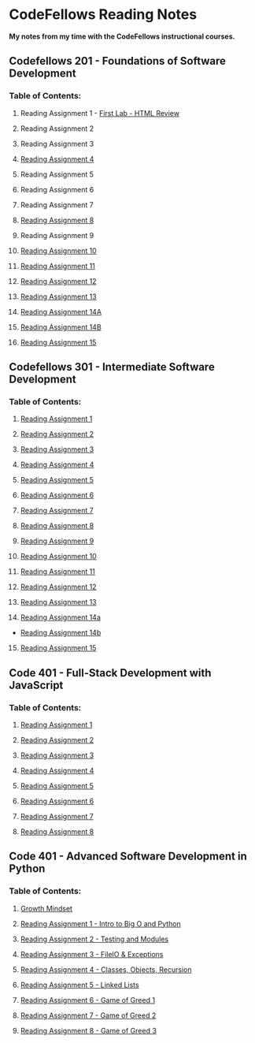 # CodeFellows Reading Notes
**My notes from my time with the CodeFellows instructional courses.**


## Codefellows 201 - Foundations of Software Development
### Table of Contents:
1. Reading Assignment 1 - [First Lab - HTML Review](https://micgreene.github.io/reading-notes/lab1.html)
  
1. Reading Assignment 2
  
1. Reading Assignment 3
  
1. [Reading Assignment 4](https://micgreene.github.io/reading-notes/chapter4Notes)
  
1. Reading Assignment 5
  
1. Reading Assignment 6
  
1. Reading Assignment 7
  
1. [Reading Assignment 8](https://micgreene.github.io/reading-notes/Reading-8-Notes)
  
1. Reading Assignment 9
  
1. [Reading Assignment 10](https://micgreene.github.io/reading-notes/reading-10-Notes)
  
1. [Reading Assignment 11](https://micgreene.github.io/reading-notes/reading-11-Notes)
  
1. [Reading Assignment 12](https://micgreene.github.io/reading-notes/reading-12-Notes)
  
1. [Reading Assignment 13](https://micgreene.github.io/reading-notes/reading-13-Notes)
  
1. [Reading Assignment 14A](https://micgreene.github.io/reading-notes/reading-14a-Notes)

1. [Reading Assignment 14B](https://micgreene.github.io/reading-notes/reading-14b-Notes)
  
1. [Reading Assignment 15](https://micgreene.github.io/reading-notes/reading-15-Notes)


## Codefellows 301 - Intermediate Software Development
### Table of Contents:
1. [Reading Assignment 1](https://micgreene.github.io/reading-notes/301-reading-1-Notes)
  
1. [Reading Assignment 2](https://micgreene.github.io/reading-notes/301-reading-2-Notes)
  
1. [Reading Assignment 3](https://micgreene.github.io/reading-notes/301-reading-3-Notes)
  
1. [Reading Assignment 4](https://micgreene.github.io/reading-notes/301-reading-4-Notes)
  
1. [Reading Assignment 5](https://micgreene.github.io/reading-notes/301-reading-5-Notes)
  
1. [Reading Assignment 6](https://micgreene.github.io/reading-notes/301-reading-6-Notes)
  
1. [Reading Assignment 7](https://micgreene.github.io/reading-notes/301-reading-7-Notes)
  
1. [Reading Assignment 8](https://micgreene.github.io/reading-notes/301-reading-8-Notes)
  
1. [Reading Assignment 9](https://micgreene.github.io/reading-notes/301-reading-9-Notes)
  
1. [Reading Assignment 10](https://micgreene.github.io/reading-notes/301-reading-10-Notes)
  
1. [Reading Assignment 11](https://micgreene.github.io/reading-notes/301-reading-11-Notes)
  
1. [Reading Assignment 12](https://micgreene.github.io/reading-notes/301-reading-12-Notes)
  
1. [Reading Assignment 13](https://micgreene.github.io/reading-notes/301-reading-13-Notes)
  
1. [Reading Assignment 14a](https://micgreene.github.io/reading-notes/301-reading-14a-Notes)
  + [Reading Assignment 14b](https://micgreene.github.io/reading-notes/301-reading-14b-Notes)
  
15. [Reading Assignment 15](https://micgreene.github.io/reading-notes/301-reading-15-Notes)


## Code 401 - Full-Stack Development with JavaScript
### Table of Contents:
1. [Reading Assignment 1](https://micgreene.github.io/reading-notes/401js-reading-1-Notes)

1. [Reading Assignment 2](https://micgreene.github.io/reading-notes/401js-reading-2-Notes)

1. [Reading Assignment 3](https://micgreene.github.io/reading-notes/401js-reading-3-Notes)

1. [Reading Assignment 4](https://micgreene.github.io/reading-notes/401js-reading-4-Notes)

1. [Reading Assignment 5](https://micgreene.github.io/reading-notes/401js-reading-5-Notes)

1. [Reading Assignment 6](https://micgreene.github.io/reading-notes/401js-reading-6-Notes)

1. [Reading Assignment 7](https://micgreene.github.io/reading-notes/401js-reading-7-Notes)

1. [Reading Assignment 8](https://micgreene.github.io/reading-notes/401js-reading-8-Notes)


## Code 401 - Advanced Software Development in Python
### Table of Contents:
1. [Growth Mindset](https://micgreene.github.io/reading-notes/401py-growth-mindset-Notes)

1. [Reading Assignment 1 - Intro to Big O and Python](https://micgreene.github.io/reading-notes/401py-reading-1-Notes)

1. [Reading Assignment 2 - Testing and Modules](https://micgreene.github.io/reading-notes/401py-reading-2-Notes)

1. [Reading Assignment 3 - FileIO & Exceptions](https://micgreene.github.io/reading-notes/401py-reading-3-Notes)

1. [Reading Assignment 4 - Classes, Objects, Recursion](https://micgreene.github.io/reading-notes/401py-reading-4-Notes)

1. [Reading Assignment 5 - Linked Lists](https://micgreene.github.io/reading-notes/401py-reading-5-Notes)

1. [Reading Assignment 6 - Game of Greed 1](https://micgreene.github.io/reading-notes/401py-reading-6-Notes)

1. [Reading Assignment 7 - Game of Greed 2](https://micgreene.github.io/reading-notes/401py-reading-6-Notes)

1. [Reading Assignment 8 - Game of Greed 3](https://micgreene.github.io/reading-notes/401py-reading-8-Notes)
